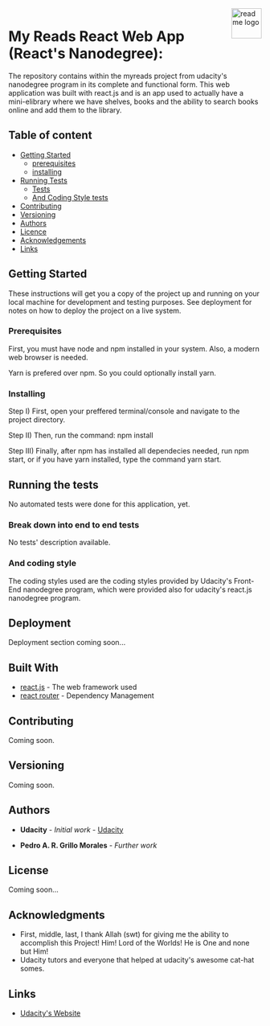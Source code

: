 <a href="https://udacity.com/">
    <img src="https://upload.wikimedia.org/wikipedia/commons/thumb/4/4d/A_man_of_learning_%28Avicenna%3F%29._Oil_painting_by_a_Ne_Wellcome_V0017691.jpg/416px-A_man_of_learning_%28Avicenna%3F%29._Oil_painting_by_a_Ne_Wellcome_V0017691.jpg" alt="readme logo" title="Project I: My Reads" align="right" height="60" />
</a>

# My Reads React Web App (React's Nanodegree):

The repository contains within the myreads project from udacity's nanodegree program
in its complete and functional form. This web application was built with react.js
and is an app used to actually have a mini-elibrary where we have shelves, books and 
the ability to search books online and add them to the library. 

## Table of content

- [Getting Started](#getting-started)
    - [prerequisites](#prerequisites)
    - [installing](#installing)
- [Running Tests](#running-the-tests)
    - [Tests](#tests)
    - [And Coding Style tests](#and-coding-style-tests)
- [Contributing](#contributing)
- [Versioning](#versioning)
- [Authors](#authors)
- [Licence](#licence)
- [Acknowledgements](#acknowledgments)
- [Links](#links)

## Getting Started

These instructions will get you a copy of the project up and running on your local machine for development and testing purposes. See deployment for notes on how to deploy the project on a live system.

### Prerequisites

First, you must have node and npm installed in your system. 
Also, a modern web browser is needed.

Yarn is prefered over npm. So you could optionally install yarn.

### Installing

Step I) First, open your preffered terminal/console and navigate to the project directory.

Step II) Then, run the command: npm install

Step III) Finally, after npm has installed all dependecies needed, run npm start, or if you
have yarn installed, type the command yarn start.

## Running the tests

No automated tests were done for this application, yet.

### Break down into end to end tests

No tests' description available.

### And coding style

The coding styles used are the coding styles provided by Udacity's Front-End nanodegree program, which were provided also for udacity's react.js nanodegree program.

## Deployment

Deployment section coming soon...

## Built With

* [react.js](http://www.dropwizard.io/1.0.2/docs/) - The web framework used
* [react router](https://maven.apache.org/) - Dependency Management

## Contributing

Coming soon. 
## Versioning

Coming soon.

## Authors

* **Udacity** - *Initial work* - [Udacity](https://github.com/udacity/reactnd-project-myreads-starter)

* **Pedro A. R. Grillo Morales** - *Further work* 
## License

Coming soon...

## Acknowledgments

* First, middle, last, I thank Allah (swt) for giving me the ability to accomplish this Project!
  Him! Lord of the Worlds! He is One and none but Him! 
* Udacity tutors and everyone that helped at udacity's awesome cat-hat somes. 

## Links

* [Udacity's Website](https://udacity.com/)